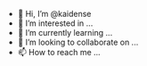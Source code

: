 - 👋 Hi, I’m @kaidense
- 👀 I’m interested in ...
- 🌱 I’m currently learning ...
- 💞️ I’m looking to collaborate on ...
- 📫 How to reach me ...

<!---
kaidense/kaidense is a ✨ special ✨ repository because its `README.md` (this file) appears on your GitHub profile.
You can click the Preview link to take a look at your changes.
--->
